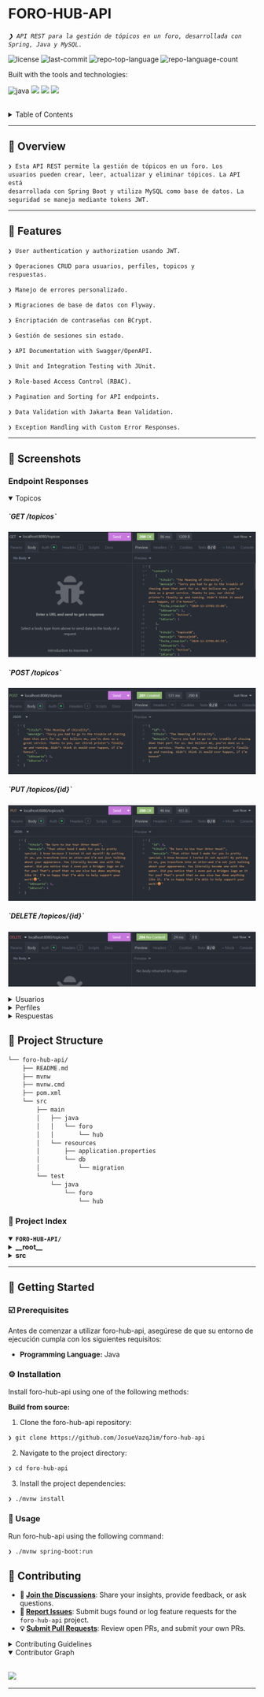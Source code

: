 <div align="left" style="position: relative;">
<h1>FORO-HUB-API</h1>
<p align="left">
	<em><code>❯ API REST para la gestión de tópicos en un foro, desarrollada con Spring, Java y MySQL. </code></em>
</p>
<p align="left">
	<img src="https://img.shields.io/github/license/JosueVazqJim/foro-hub-api?style=for-the-badge&logo=opensourceinitiative&logoColor=white&color=9800ff" alt="license">
	<img src="https://img.shields.io/github/last-commit/JosueVazqJim/foro-hub-api?style=for-the-badge&logo=git&logoColor=white&color=9800ff" alt="last-commit">
	<img src="https://img.shields.io/github/languages/top/JosueVazqJim/foro-hub-api?style=for-the-badge&color=9800ff" alt="repo-top-language">
	<img src="https://img.shields.io/github/languages/count/JosueVazqJim/foro-hub-api?style=for-the-badge&color=9800ff" alt="repo-language-count">
</p>
<p align="left">Built with the tools and technologies:</p>
<p align="left">
	<img src="https://img.shields.io/badge/java-%23ED8B00.svg?style=for-the-badge&logo=openjdk&logoColor=white" alt="java">
    <img src="https://img.shields.io/badge/mysql-4479A1.svg?style=for-the-badge&logo=mysql&logoColor=white">
    <img src="https://img.shields.io/badge/spring-6DB33F.svg?style=for-the-badge&logo=spring&logoColor=white">
    <img src="https://img.shields.io/badge/JWT-black?style=for-the-badge&logo=JSON%20web%20tokens">
</p>
</div>
<br clear="right">

<details><summary>Table of Contents</summary>

- [📍 Overview](#-overview)
- [👾 Features](#-features)
- [📁 Project Structure](#-project-structure)
    - [📂 Project Index](#-project-index)
- [🚀 Getting Started](#-getting-started)
    - [☑️ Prerequisites](#-prerequisites)
    - [⚙️ Installation](#-installation)
    - [🤖 Usage](#🤖-usage)
    - [🧪 Testing](#🧪-testing)
- [📌 Project Roadmap](#-project-roadmap)
- [🔰 Contributing](#-contributing)
- [🎗 License](#-license)
- [🙌 Acknowledgments](#-acknowledgments)

</details>
<hr>

## 📍 Overview

<code>❯ Esta API REST permite la gestión de tópicos en un foro. Los usuarios pueden crear, leer, actualizar y eliminar tópicos. La API está desarrollada con Spring Boot y utiliza MySQL como base de datos. La seguridad se maneja mediante tokens JWT.</code>

---

## 👾 Features


<code>❯ User authentication y authorization usando JWT.</code>

<code>❯ Operaciones CRUD para usuarios, perfiles, topicos y respuestas.</code>

<code>❯ Manejo de errores personalizado.</code>

<code>❯ Migraciones de base de datos con Flyway.</code>

<code>❯ Encriptación de contraseñas con BCrypt.</code>

<code>❯ Gestión de sesiones sin estado.</code>

<code>❯ API Documentation with Swagger/OpenAPI.</code>

<code>❯ Unit and Integration Testing with JUnit.</code>

<code>❯ Role-based Access Control (RBAC).</code>

<code>❯ Pagination and Sorting for API endpoints.</code>

<code>❯ Data Validation with Jakarta Bean Validation.</code>

<code>❯ Exception Handling with Custom Error Responses.</code>


---

## 📸 Screenshots

### Endpoint Responses

<details open>

<summary>Topicos</summary>

##### \`GET /topicos\`
![GET /topicos](images/get.png)

##### \`POST /topicos\`
![POST /topicos](images/post.png)

##### \`PUT /topicos/{id}\`
![PUT /topicos/{id}](images/put.png)

##### \`DELETE /topicos/{id}\`
![DELETE /topicos/{id}](images/delete.png)
</details>

<details close>

<summary>Usuarios</summary>

##### \`GET /usuarios\`
![GET /usuarios](images/usuarios/get.png)

##### \`POST /usuarios\`
![POST /usuarios](images/usuarios/post.png)

##### \`PUT /usuarios/{id}\`
![PUT /usuarios/{id}](images/usuarios/put.png)

##### \`DELETE /usuarios/{id}\`
![DELETE /usuarios/{id}](images/usuarios/delete.png)
</details>

<details close>

<summary>Perfiles</summary>

##### \`GET /perfiles\`
![GET /perfiles](images/perfiles/get.png)

##### \`POST /perfiles\`
![POST /perfiles](images/perfiles/post.png)

##### \`PUT /perfiles/{id}\`
![PUT /perfiles/{id}](images/perfiles/put.png)

##### \`DELETE /perfiles/{id}\`
![DELETE /perfiles/{id}](images/perfiles/delete.png)
</details>

<details close>

<summary>Respuestas</summary>

##### \`GET /respuestas\`
![GET /respuestas](images/respuestas/get.png)

##### \`POST /respuestas\`
![POST /respuestas](images/respuestas/post.png)

##### \`PUT /respuestas/{id}\`
![PUT /respuestas/{id}](images/respuestas/put.png)

##### \`DELETE /respuestas/{id}\`
![DELETE /respuestas/{id}](images/respuestas/delete.png)
</details>

## 📁 Project Structure

```sh
└── foro-hub-api/
    ├── README.md
    ├── mvnw
    ├── mvnw.cmd
    ├── pom.xml
    └── src
        ├── main
        │   ├── java
        │   │   └── foro
        │   │       └── hub
        │   └── resources
        │       ├── application.properties
        │       └── db
        │           └── migration
        └── test
            └── java
                └── foro
                    └── hub
```


### 📂 Project Index
<details open>
	<summary><b><code>FORO-HUB-API/</code></b></summary>
	<details> <!-- __root__ Submodule -->
		<summary><b>__root__</b></summary>
		<blockquote>
			<table>
			<tr>
				<td><b><a href='https://github.com/JosueVazqJim/foro-hub-api/blob/master/mvnw'>mvnw</a></b></td>
				<td><code>❯ REPLACE-ME</code></td>
			</tr>
			<tr>
				<td><b><a href='https://github.com/JosueVazqJim/foro-hub-api/blob/master/mvnw.cmd'>mvnw.cmd</a></b></td>
				<td><code>❯ REPLACE-ME</code></td>
			</tr>
			</table>
		</blockquote>
	</details>
	<details> <!-- src Submodule -->
		<summary><b>src</b></summary>
		<blockquote>
			<details>
				<summary><b>main</b></summary>
				<blockquote>
					<details>
						<summary><b>resources</b></summary>
						<blockquote>
							<details>
								<summary><b>db</b></summary>
								<blockquote>
									<details>
										<summary><b>migration</b></summary>
										<blockquote>
											<table>
											<tr>
												<td><b><a href='https://github.com/JosueVazqJim/foro-hub-api/blob/master/src/main/resources/db/migration/V4__create-table-topicos.sql'>V4__create-table-topicos.sql</a></b></td>
												<td><code>❯ REPLACE-ME</code></td>
											</tr>
											<tr>
												<td><b><a href='https://github.com/JosueVazqJim/foro-hub-api/blob/master/src/main/resources/db/migration/V6__alter-table-topicos-add-foreign-key.sql'>V6__alter-table-topicos-add-foreign-key.sql</a></b></td>
												<td><code>❯ REPLACE-ME</code></td>
											</tr>
											<tr>
												<td><b><a href='https://github.com/JosueVazqJim/foro-hub-api/blob/master/src/main/resources/db/migration/V10__alter-table-usuarios-change-name-email-column.sql'>V10__alter-table-usuarios-change-name-email-column.sql</a></b></td>
												<td><code>❯ REPLACE-ME</code></td>
											</tr>
											<tr>
												<td><b><a href='https://github.com/JosueVazqJim/foro-hub-api/blob/master/src/main/resources/db/migration/V3__create-table-cursos.sql'>V3__create-table-cursos.sql</a></b></td>
												<td><code>❯ REPLACE-ME</code></td>
											</tr>
											<tr>
												<td><b><a href='https://github.com/JosueVazqJim/foro-hub-api/blob/master/src/main/resources/db/migration/V1__create-table-usuarios.sql'>V1__create-table-usuarios.sql</a></b></td>
												<td><code>❯ REPLACE-ME</code></td>
											</tr>
											<tr>
												<td><b><a href='https://github.com/JosueVazqJim/foro-hub-api/blob/master/src/main/resources/db/migration/V11__alter-table-topicos-change-name-fecha-column.sql'>V11__alter-table-topicos-change-name-fecha-column.sql</a></b></td>
												<td><code>❯ REPLACE-ME</code></td>
											</tr>
											<tr>
												<td><b><a href='https://github.com/JosueVazqJim/foro-hub-api/blob/master/src/main/resources/db/migration/V8__alter-table-respuestas-add-foreign-key-usuarios.sql'>V8__alter-table-respuestas-add-foreign-key-usuarios.sql</a></b></td>
												<td><code>❯ REPLACE-ME</code></td>
											</tr>
											<tr>
												<td><b><a href='https://github.com/JosueVazqJim/foro-hub-api/blob/master/src/main/resources/db/migration/V2__create-table-perfiles.sql'>V2__create-table-perfiles.sql</a></b></td>
												<td><code>❯ REPLACE-ME</code></td>
											</tr>
											<tr>
												<td><b><a href='https://github.com/JosueVazqJim/foro-hub-api/blob/master/src/main/resources/db/migration/V9__alter-all-tables-add-column-eliminado.sql'>V9__alter-all-tables-add-column-eliminado.sql</a></b></td>
												<td><code>❯ REPLACE-ME</code></td>
											</tr>
											<tr>
												<td><b><a href='https://github.com/JosueVazqJim/foro-hub-api/blob/master/src/main/resources/db/migration/V7__alter-table-respuestas-add-foreign-key.sql'>V7__alter-table-respuestas-add-foreign-key.sql</a></b></td>
												<td><code>❯ REPLACE-ME</code></td>
											</tr>
											<tr>
												<td><b><a href='https://github.com/JosueVazqJim/foro-hub-api/blob/master/src/main/resources/db/migration/V5__create-table-respuestas.sql'>V5__create-table-respuestas.sql</a></b></td>
												<td><code>❯ REPLACE-ME</code></td>
											</tr>
											</table>
										</blockquote>
									</details>
								</blockquote>
							</details>
						</blockquote>
					</details>
					<details>
						<summary><b>java</b></summary>
						<blockquote>
							<details>
								<summary><b>foro</b></summary>
								<blockquote>
									<details>
										<summary><b>hub</b></summary>
										<blockquote>
											<details>
												<summary><b>api</b></summary>
												<blockquote>
													<table>
													<tr>
														<td><b><a href='https://github.com/JosueVazqJim/foro-hub-api/blob/master/src/main/java/foro/hub/api/ApiApplication.java'>ApiApplication.java</a></b></td>
														<td><code>❯ REPLACE-ME</code></td>
													</tr>
													</table>
													<details>
														<summary><b>infra</b></summary>
														<blockquote>
															<details>
																<summary><b>errores</b></summary>
																<blockquote>
																	<table>
																	<tr>
																		<td><b><a href='https://github.com/JosueVazqJim/foro-hub-api/blob/master/src/main/java/foro/hub/api/infra/errores/TratadorErrores.java'>TratadorErrores.java</a></b></td>
																		<td><code>❯ REPLACE-ME</code></td>
																	</tr>
																	</table>
																</blockquote>
															</details>
															<details>
																<summary><b>security</b></summary>
																<blockquote>
																	<table>
																	<tr>
																		<td><b><a href='https://github.com/JosueVazqJim/foro-hub-api/blob/master/src/main/java/foro/hub/api/infra/security/TokenService.java'>TokenService.java</a></b></td>
																		<td><code>❯ REPLACE-ME</code></td>
																	</tr>
																	<tr>
																		<td><b><a href='https://github.com/JosueVazqJim/foro-hub-api/blob/master/src/main/java/foro/hub/api/infra/security/AutenticacionService.java'>AutenticacionService.java</a></b></td>
																		<td><code>❯ REPLACE-ME</code></td>
																	</tr>
																	<tr>
																		<td><b><a href='https://github.com/JosueVazqJim/foro-hub-api/blob/master/src/main/java/foro/hub/api/infra/security/SecurityFilter.java'>SecurityFilter.java</a></b></td>
																		<td><code>❯ REPLACE-ME</code></td>
																	</tr>
																	<tr>
																		<td><b><a href='https://github.com/JosueVazqJim/foro-hub-api/blob/master/src/main/java/foro/hub/api/infra/security/SecurityConfigurations.java'>SecurityConfigurations.java</a></b></td>
																		<td><code>❯ REPLACE-ME</code></td>
																	</tr>
																	<tr>
																		<td><b><a href='https://github.com/JosueVazqJim/foro-hub-api/blob/master/src/main/java/foro/hub/api/infra/security/DatosJWTToken.java'>DatosJWTToken.java</a></b></td>
																		<td><code>❯ REPLACE-ME</code></td>
																	</tr>
																	</table>
																</blockquote>
															</details>
														</blockquote>
													</details>
													<details>
														<summary><b>domain</b></summary>
														<blockquote>
															<table>
															<tr>
																<td><b><a href='https://github.com/JosueVazqJim/foro-hub-api/blob/master/src/main/java/foro/hub/api/domain/ValidacionException.java'>ValidacionException.java</a></b></td>
																<td><code>❯ REPLACE-ME</code></td>
															</tr>
															<tr>
																<td><b><a href='https://github.com/JosueVazqJim/foro-hub-api/blob/master/src/main/java/foro/hub/api/domain/UsuarioInvalido.java'>UsuarioInvalido.java</a></b></td>
																<td><code>❯ REPLACE-ME</code></td>
															</tr>
															</table>
															<details>
																<summary><b>perfil</b></summary>
																<blockquote>
																	<table>
																	<tr>
																		<td><b><a href='https://github.com/JosueVazqJim/foro-hub-api/blob/master/src/main/java/foro/hub/api/domain/perfil/DatosRegistroUsuario.java'>DatosRegistroUsuario.java</a></b></td>
																		<td><code>❯ REPLACE-ME</code></td>
																	</tr>
																	<tr>
																		<td><b><a href='https://github.com/JosueVazqJim/foro-hub-api/blob/master/src/main/java/foro/hub/api/domain/perfil/Usuario.java'>Usuario.java</a></b></td>
																		<td><code>❯ REPLACE-ME</code></td>
																	</tr>
																	<tr>
																		<td><b><a href='https://github.com/JosueVazqJim/foro-hub-api/blob/master/src/main/java/foro/hub/api/domain/perfil/DatosAutenticacionUsuario.java'>DatosAutenticacionUsuario.java</a></b></td>
																		<td><code>❯ REPLACE-ME</code></td>
																	</tr>
																	<tr>
																		<td><b><a href='https://github.com/JosueVazqJim/foro-hub-api/blob/master/src/main/java/foro/hub/api/domain/perfil/UsuarioRepository.java'>UsuarioRepository.java</a></b></td>
																		<td><code>❯ REPLACE-ME</code></td>
																	</tr>
																	</table>
																</blockquote>
															</details>
															<details>
																<summary><b>curso</b></summary>
																<blockquote>
																	<table>
																	<tr>
																		<td><b><a href='https://github.com/JosueVazqJim/foro-hub-api/blob/master/src/main/java/foro/hub/api/domain/curso/Curso.java'>Curso.java</a></b></td>
																		<td><code>❯ REPLACE-ME</code></td>
																	</tr>
																	<tr>
																		<td><b><a href='https://github.com/JosueVazqJim/foro-hub-api/blob/master/src/main/java/foro/hub/api/domain/curso/Categoria.java'>Categoria.java</a></b></td>
																		<td><code>❯ REPLACE-ME</code></td>
																	</tr>
																	<tr>
																		<td><b><a href='https://github.com/JosueVazqJim/foro-hub-api/blob/master/src/main/java/foro/hub/api/domain/curso/DatosRegistroCurso.java'>DatosRegistroCurso.java</a></b></td>
																		<td><code>❯ REPLACE-ME</code></td>
																	</tr>
																	<tr>
																		<td><b><a href='https://github.com/JosueVazqJim/foro-hub-api/blob/master/src/main/java/foro/hub/api/domain/curso/CursoRepository.java'>CursoRepository.java</a></b></td>
																		<td><code>❯ REPLACE-ME</code></td>
																	</tr>
																	</table>
																</blockquote>
															</details>
															<details>
																<summary><b>topico</b></summary>
																<blockquote>
																	<table>
																	<tr>
																		<td><b><a href='https://github.com/JosueVazqJim/foro-hub-api/blob/master/src/main/java/foro/hub/api/domain/topico/LogicaTopico.java'>LogicaTopico.java</a></b></td>
																		<td><code>❯ REPLACE-ME</code></td>
																	</tr>
																	<tr>
																		<td><b><a href='https://github.com/JosueVazqJim/foro-hub-api/blob/master/src/main/java/foro/hub/api/domain/topico/DatosRegistroTopico.java'>DatosRegistroTopico.java</a></b></td>
																		<td><code>❯ REPLACE-ME</code></td>
																	</tr>
																	<tr>
																		<td><b><a href='https://github.com/JosueVazqJim/foro-hub-api/blob/master/src/main/java/foro/hub/api/domain/topico/Topico.java'>Topico.java</a></b></td>
																		<td><code>❯ REPLACE-ME</code></td>
																	</tr>
																	<tr>
																		<td><b><a href='https://github.com/JosueVazqJim/foro-hub-api/blob/master/src/main/java/foro/hub/api/domain/topico/DatosListadoTopicos.java'>DatosListadoTopicos.java</a></b></td>
																		<td><code>❯ REPLACE-ME</code></td>
																	</tr>
																	<tr>
																		<td><b><a href='https://github.com/JosueVazqJim/foro-hub-api/blob/master/src/main/java/foro/hub/api/domain/topico/DatosActualizarTopico.java'>DatosActualizarTopico.java</a></b></td>
																		<td><code>❯ REPLACE-ME</code></td>
																	</tr>
																	<tr>
																		<td><b><a href='https://github.com/JosueVazqJim/foro-hub-api/blob/master/src/main/java/foro/hub/api/domain/topico/TopicoRepository.java'>TopicoRepository.java</a></b></td>
																		<td><code>❯ REPLACE-ME</code></td>
																	</tr>
																	<tr>
																		<td><b><a href='https://github.com/JosueVazqJim/foro-hub-api/blob/master/src/main/java/foro/hub/api/domain/topico/DatosResTopico.java'>DatosResTopico.java</a></b></td>
																		<td><code>❯ REPLACE-ME</code></td>
																	</tr>
																	</table>
																	<details>
																		<summary><b>validaciones</b></summary>
																		<blockquote>
																			<table>
																			<tr>
																				<td><b><a href='https://github.com/JosueVazqJim/foro-hub-api/blob/master/src/main/java/foro/hub/api/domain/topico/validaciones/IValidadoresTopicos.java'>IValidadoresTopicos.java</a></b></td>
																				<td><code>❯ REPLACE-ME</code></td>
																			</tr>
																			<tr>
																				<td><b><a href='https://github.com/JosueVazqJim/foro-hub-api/blob/master/src/main/java/foro/hub/api/domain/topico/validaciones/ValidadorDuplicados.java'>ValidadorDuplicados.java</a></b></td>
																				<td><code>❯ REPLACE-ME</code></td>
																			</tr>
																			</table>
																		</blockquote>
																	</details>
																</blockquote>
															</details>
														</blockquote>
													</details>
													<details>
														<summary><b>controller</b></summary>
														<blockquote>
															<table>
															<tr>
																<td><b><a href='https://github.com/JosueVazqJim/foro-hub-api/blob/master/src/main/java/foro/hub/api/controller/AutenticacionController.java'>AutenticacionController.java</a></b></td>
																<td><code>❯ REPLACE-ME</code></td>
															</tr>
															<tr>
																<td><b><a href='https://github.com/JosueVazqJim/foro-hub-api/blob/master/src/main/java/foro/hub/api/controller/TopicoController.java'>TopicoController.java</a></b></td>
																<td><code>❯ REPLACE-ME</code></td>
															</tr>
															<tr>
																<td><b><a href='https://github.com/JosueVazqJim/foro-hub-api/blob/master/src/main/java/foro/hub/api/controller/HelloController.java'>HelloController.java</a></b></td>
																<td><code>❯ REPLACE-ME</code></td>
															</tr>
															</table>
														</blockquote>
													</details>
												</blockquote>
											</details>
										</blockquote>
									</details>
								</blockquote>
							</details>
						</blockquote>
					</details>
				</blockquote>
			</details>
			<details>
				<summary><b>test</b></summary>
				<blockquote>
					<details>
						<summary><b>java</b></summary>
						<blockquote>
							<details>
								<summary><b>foro</b></summary>
								<blockquote>
									<details>
										<summary><b>hub</b></summary>
										<blockquote>
											<details>
												<summary><b>api</b></summary>
												<blockquote>
													<table>
													<tr>
														<td><b><a href='https://github.com/JosueVazqJim/foro-hub-api/blob/master/src/test/java/foro/hub/api/ApiApplicationTests.java'>ApiApplicationTests.java</a></b></td>
														<td><code>❯ REPLACE-ME</code></td>
													</tr>
													</table>
												</blockquote>
											</details>
										</blockquote>
									</details>
								</blockquote>
							</details>
						</blockquote>
					</details>
				</blockquote>
			</details>
		</blockquote>
	</details>
</details>

---
## 🚀 Getting Started

### ☑️ Prerequisites

Antes de comenzar a utilizar foro-hub-api, asegúrese de que su entorno de ejecución cumpla con los siguientes requisitos:

- **Programming Language:** Java


### ⚙️ Installation

Install foro-hub-api using one of the following methods:

**Build from source:**

1. Clone the foro-hub-api repository:
```sh
❯ git clone https://github.com/JosueVazqJim/foro-hub-api
```

2. Navigate to the project directory:
```sh
❯ cd foro-hub-api
```

3. Install the project dependencies:

```sh
❯ ./mvnw install
```


### 🤖 Usage
Run foro-hub-api using the following command:
```sh
❯ ./mvnw spring-boot:run
```

## 🔰 Contributing

- **💬 [Join the Discussions](https://github.com/JosueVazqJim/foro-hub-api/discussions)**: Share your insights, provide feedback, or ask questions.
- **🐛 [Report Issues](https://github.com/JosueVazqJim/foro-hub-api/issues)**: Submit bugs found or log feature requests for the `foro-hub-api` project.
- **💡 [Submit Pull Requests](https://github.com/JosueVazqJim/foro-hub-api/blob/main/CONTRIBUTING.md)**: Review open PRs, and submit your own PRs.

<details closed>
<summary>Contributing Guidelines</summary>

1. **Fork the Repository**: Start by forking the project repository to your github account.
2. **Clone Locally**: Clone the forked repository to your local machine using a git client.
   ```sh
   git clone https://github.com/JosueVazqJim/foro-hub-api
   ```
3. **Create a New Branch**: Always work on a new branch, giving it a descriptive name.
   ```sh
   git checkout -b new-feature-x
   ```
4. **Make Your Changes**: Develop and test your changes locally.
5. **Commit Your Changes**: Commit with a clear message describing your updates.
   ```sh
   git commit -m 'Implemented new feature x.'
   ```
6. **Push to github**: Push the changes to your forked repository.
   ```sh
   git push origin new-feature-x
   ```
7. **Submit a Pull Request**: Create a PR against the original project repository. Clearly describe the changes and their motivations.
8. **Review**: Once your PR is reviewed and approved, it will be merged into the main branch. Congratulations on your contribution!
</details>

<details open>
<summary>Contributor Graph</summary>
<br>
<p align="left">
   <a href="https://github.com{/JosueVazqJim/foro-hub-api/}graphs/contributors">
      <img src="https://contrib.rocks/image?repo=JosueVazqJim/foro-hub-api">
   </a>
</p>
</details>

---

